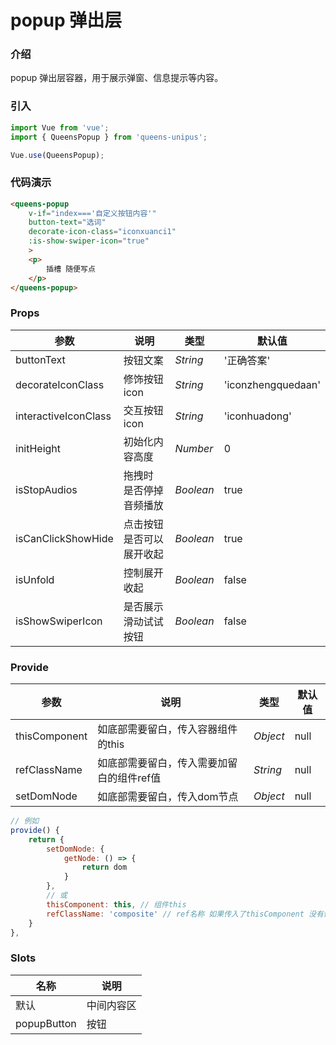 # popup 弹出层

### 介绍

popup 弹出层容器，用于展示弹窗、信息提示等内容。

### 引入

```js
import Vue from 'vue';
import { QueensPopup } from 'queens-unipus';

Vue.use(QueensPopup);
```

### 代码演示

```html
<queens-popup
    v-if="index==='自定义按钮内容'"
    button-text="选词"
    decorate-icon-class="iconxuanci1"
    :is-show-swiper-icon="true"
    >
    <p>
        插槽 随便写点
    </p>
</queens-popup>
```

### Props
| 参数 | 说明 | 类型 | 默认值 |
|------|------|------|------|
| buttonText | 按钮文案 | *String* | '正确答案' |
| decorateIconClass | 修饰按钮icon | *String* | 'iconzhengquedaan' |
| interactiveIconClass | 交互按钮icon | *String* | 'iconhuadong' |
| initHeight | 初始化内容高度 | *Number* | 0 |
| isStopAudios | 拖拽时 是否停掉音频播放 | *Boolean* | true |
| isCanClickShowHide | 点击按钮是否可以展开收起 | *Boolean* | true |
| isUnfold | 控制展开收起 | *Boolean* | false |
| isShowSwiperIcon | 是否展示滑动试试按钮 | *Boolean* | false |

### Provide
| 参数 | 说明 | 类型 | 默认值 |
|------|------|------|------|
| thisComponent | 如底部需要留白，传入容器组件的this | *Object* | null |
| refClassName | 如底部需要留白，传入需要加留白的组件ref值 | *String* | null |
| setDomNode | 如底部需要留白，传入dom节点 | *Object* | null |

```js
// 例如
provide() {
    return {
        setDomNode: {
            getNode: () => {
                return dom
            }
        },
        // 或
        thisComponent: this, // 组件this
        refClassName: 'composite' // ref名称 如果传入了thisComponent 没有传refClassName 留白添加在this下
    }
},
```

### Slots

| 名称 | 说明 |
|------|------|
| 默认 | 中间内容区 |
| popupButton | 按钮 |
